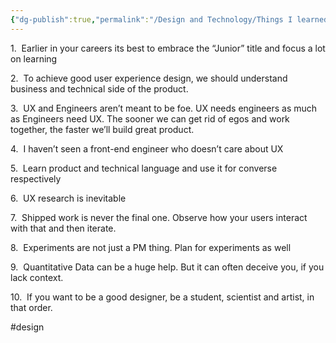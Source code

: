 ```yaml
---
{"dg-publish":true,"permalink":"/Design and Technology/Things I learned as a self taught Designer/","noteIcon":"2","created":"2023-05-17T04:54:33.000+05:30","updated":"2023-12-08T13:05:46.000+05:30"}
---
```


1.  Earlier in your careers its best to embrace the “Junior” title and focus a lot on learning

2.  To achieve good user experience design, we should understand business and technical side of the product.

3.  UX and Engineers aren’t meant to be foe. UX needs engineers as much as Engineers need UX. The sooner we can get rid of egos and work together, the faster we’ll build great product.

4.  I haven’t seen a front-end engineer who doesn’t care about UX

5.  Learn product and technical language and use it for converse respectively

6.  UX research is inevitable

7.  Shipped work is never the final one. Observe how your users interact with that and then iterate.

8.  Experiments are not just a PM thing. Plan for experiments as well

9.  Quantitative Data can be a huge help. But it can often deceive you, if you lack context.

10.  If you want to be a good designer, be a student, scientist and artist, in that order.

#design  